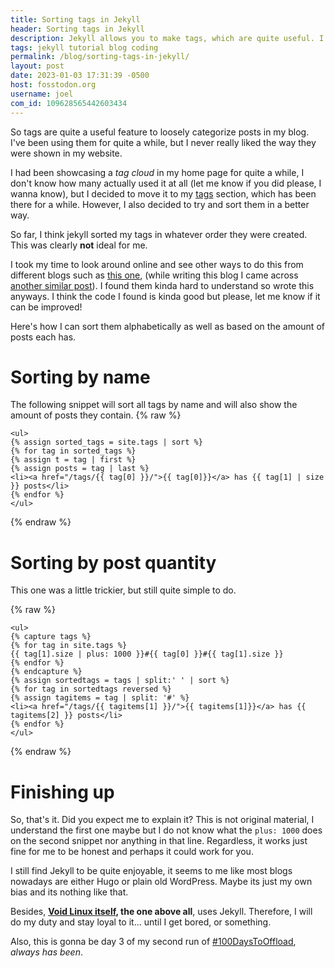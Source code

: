 ```yaml
---
title: Sorting tags in Jekyll
header: Sorting tags in Jekyll
description: Jekyll allows you to make tags, which are quite useful. I've been working on reducing the amount of tags and changing the way I display them in my blog. So here's what's up
tags: jekyll tutorial blog coding
permalink: /blog/sorting-tags-in-jekyll/
layout: post
date: 2023-01-03 17:31:39 -0500
host: fosstodon.org
username: joel
com_id: 109628565442603434
---
```


So tags are quite a useful feature to loosely categorize posts in my blog. I've been using them for quite a while, but I never really liked the way they were shown in my website.

I had been showcasing a *tag cloud* in my home page for quite a while, I don't know how many actually used it at all (let me know if you did please, I wanna know), but I decided to move it to my [tags](/tags) section, which has been there for a while. However, I also decided to try and sort them in a better way.

So far, I think jekyll sorted my tags in whatever order they were created. This was clearly __not__ ideal for me.

I took my time to look around online and see other ways to do this from different blogs such as [this one](https://mindthecode.com/blog/sorting-tags-in-jekyll/), (while writing this blog I came across [another similar post](https://lei1025.github.io/Implement-Sorting-Tags-by-Name-and-Value-in-Jekyll/)). I found them kinda hard to understand so wrote this anyways. I think the code I found is kinda good but please, let me know if it can be improved!

Here's how I can sort them alphabetically as well as based on the amount of posts each has.

# Sorting by name


The following snippet will sort all tags by name and will also show the amount of posts they contain.
{% raw %}
```liquid
<ul>
{% assign sorted_tags = site.tags | sort %}
{% for tag in sorted_tags %}
{% assign t = tag | first %}
{% assign posts = tag | last %}
<li><a href="/tags/{{ tag[0] }}/">{{ tag[0]}}</a> has {{ tag[1] | size }} posts</li>
{% endfor %}
</ul>
```
{% endraw %}

# Sorting by post quantity

This one was a little trickier, but still quite simple to do.

{% raw %}
```liquid
<ul>
{% capture tags %}
{% for tag in site.tags %}
{{ tag[1].size | plus: 1000 }}#{{ tag[0] }}#{{ tag[1].size }}
{% endfor %}
{% endcapture %}
{% assign sortedtags = tags | split:' ' | sort %}
{% for tag in sortedtags reversed %}
{% assign tagitems = tag | split: '#' %}
<li><a href="/tags/{{ tagitems[1] }}/">{{ tagitems[1]}}</a> has {{ tagitems[2] }} posts</li>
{% endfor %}
</ul>
```
{% endraw %}

# Finishing up

So, that's it. Did you expect me to explain it? This is not original material, I understand the first one maybe but I do not know what the `plus: 1000` does on the second snippet nor anything in that line. Regardless, it works just fine for me to be honest and perhaps it could work for you.

I still find Jekyll to be quite enjoyable, it seems to me like most blogs nowadays are either Hugo or plain old WordPress. Maybe its just my own bias and its nothing like that.

Besides, **[Void Linux itself](https://github.com/void-linux/void-linux.github.io/), the one above all**, uses Jekyll. Therefore, I will do my duty and stay loyal to it... until I get bored, or something.

Also, this is gonna be day 3 of my second run of [#100DaysToOffload](https://100daystooffload.com), *always has been*.
